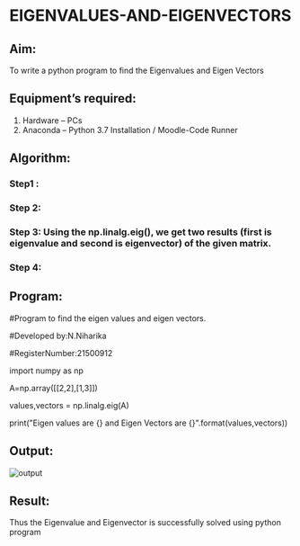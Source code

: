 # EIGENVALUES-AND-EIGENVECTORS
## Aim:
To write a python program to find the Eigenvalues and Eigen Vectors
## Equipment’s required:
1. 	Hardware – PCs
2. 	Anaconda – Python 3.7 Installation / Moodle-Code Runner
## Algorithm:
### Step1 : 
### Step 2: 
### Step 3: Using the np.linalg.eig(),  we get two results (first is eigenvalue and second is eigenvector) of the given matrix.
### Step 4: 

## Program:
#Program to find the eigen values and eigen vectors.

#Developed by:N.Niharika

#RegisterNumber:21500912

import numpy as np

A=np.array([[2,2],[1,3]])

values,vectors = np.linalg.eig(A)

print("Eigen values are {} and Eigen Vectors are {}".format(values,vectors))

## Output:
![output]()

## Result:
Thus the Eigenvalue and Eigenvector is successfully solved using python program
